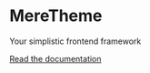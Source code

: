 # MereTheme
Your simplistic frontend framework

[Read the documentation](https://fabeline.github.io/meretheme)
